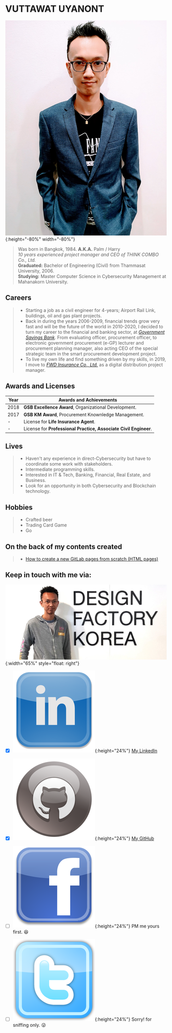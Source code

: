 # VUTTAWAT UYANONT  
![](profile.jpg){:height="-80%" width="-80%"}
> Was born in Bangkok, 1984. **A.K.A.** Palm / Harry  
> *10 years experienced project manager and CEO of THINK COMBO Co., Ltd.*  
> **Graduated:** Bachelor of Engineering (Civil) from Thammasat University, 2006.  
> **Studying:** Master Computer Science in Cybersecurity Management at Mahanakorn University.  
  
## Careers
> + Starting a job as a civil engineer for 4-years; Airport Rail Link, buildings, oil and gas plant projects.  
> + Back in during the years 2006-2009, financial trends grow very fast and will be the future of the world in 2010-2020, I decided to turn my career to the financial and banking sector, at *[Government Savings Bank](https://www.gsb.or.th)*. From evaluating officer, procurement officer, to electronic government procurement (e-GP) lecturer and procurement planning manager, also acting CEO of the special strategic team in the smart procurement development project.  
> + To live my own life and find something driven by my skills, in 2019, I move to *[FWD Insurance Co., Ltd.](https://www.fwd.co.th)* as a digital distribution project manager.  
  
## Awards and Licenses 
Year | Awards and Achievements
---- | ----
2018 | **GSB Excellence Award**, Organizational Development.
2017 | **GSB KM Award**, Procurement Knownledge Management.
 -   | License for **Life Insurance Agent**.
 -   | License for **Professional Practice, Associate Civil Engineer**.
  
## Lives
> + Haven't any experience in direct-Cybersecurity but have to coordinate some work with stakeholders.  
> + Intermediate programming skills.  
> + Interested in IT & Tech, Banking, Financial, Real Estate, and Business.  
> + Look for an opportunity in both Cybersecurity and Blockchain technology.  

## Hobbies
> + Crafted beer  
> + Trading Card Game  
> + Go  
  
## On the back of my contents created
> + [How to create a new GitLab pages from scratch (HTML pages)](https://hyde4thheaven.github.io/How-to-Create-GitLab-Pages/)  
  
## Keep in touch with me via:  
![Design Factory Korea](Korea.jpg){:width="65%" style="float: right"}  
- [x] ![LinkedIn](linkedin.png){:height="24%"} [My LinkedIn](https://www.linkedin.com/in/v-uyanont/)  
- [x] ![Github](GitHub.png){:height="24%"} [My GitHub](https://github.com/Hyde4thHeaven/)  
- [ ] ![Facebook](facebook.png){:height="24%"} PM me yours first. :laughing:  
- [ ] ![Twitter](twitter.png){:height="24%"} Sorry! for sniffing only. :stuck_out_tongue_winking_eye:    


